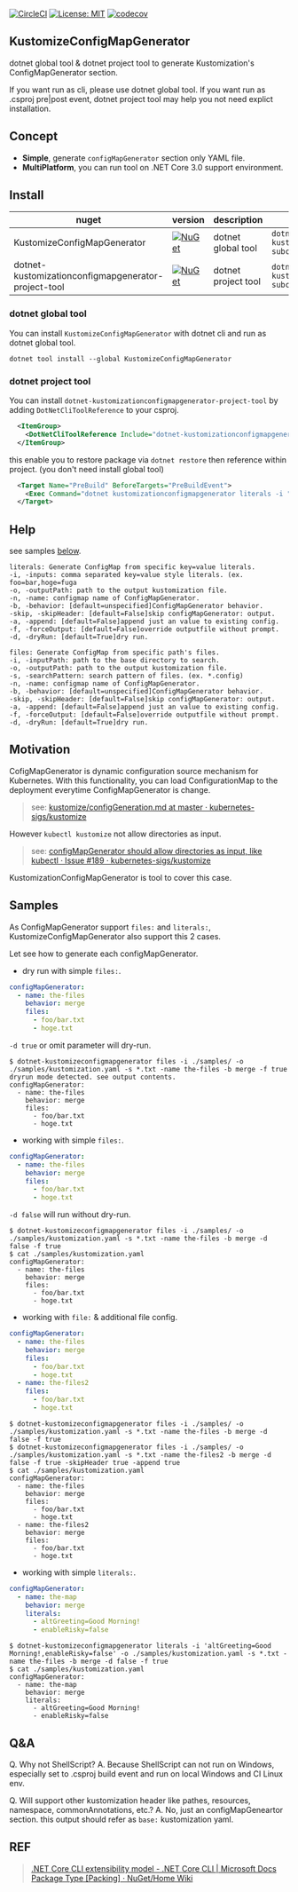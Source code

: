 [![CircleCI](https://circleci.com/gh/guitarrapc/KustomizeConfigMapGenerator.svg?style=svg)](https://circleci.com/gh/guitarrapc/KustomizeConfigMapGenerator) [![License: MIT](https://img.shields.io/badge/License-MIT-blue.svg)](LICENSE) [![codecov](https://codecov.io/gh/guitarrapc/KustomizeConfigMapGenerator/branch/master/graph/badge.svg)](https://codecov.io/gh/guitarrapc/KustomizeConfigMapGenerator)

## KustomizeConfigMapGenerator

dotnet global tool & dotnet project tool to generate Kustomization's ConfigMapGenerator section.

If you want run as cli, please use dotnet global tool. 
If you want run as .csproj pre|post event, dotnet project tool may help you not need explict installation.

## Concept

* **Simple**, generate `configMapGenerator` section only YAML file.
* **MultiPlatform**, you can run tool on .NET Core 3.0 support environment.

## Install

nuget | version | description | run
---- | ---- | ---- | ----
KustomizeConfigMapGenerator | [![NuGet](https://img.shields.io/nuget/v/KustomizeConfigMapGenerator.svg)](https://www.nuget.org/packages/KustomizeConfigMapGenerator) | dotnet global tool | `dotnet-kustomizeconfigmapgenerator subcommand args`
dotnet-kustomizationconfigmapgenerator-project-tool | [![NuGet](https://img.shields.io/nuget/v/dotnet-kustomizationconfigmapgenerator-project-tool.svg)](https://www.nuget.org/packages/dotnet-kustomizationconfigmapgenerator-project-tool) | dotnet project tool | `dotnet kustomizeconfigmapgenerator subcommand args`

### dotnet global tool

You can install `KustomizeConfigMapGenerator` with dotnet cli and run as dotnet global tool.


```
dotnet tool install --global KustomizeConfigMapGenerator
```

### dotnet project tool

You can install `dotnet-kustomizationconfigmapgenerator-project-tool` by adding `DotNetCliToolReference` to your csproj.

```xml
  <ItemGroup>
    <DotNetCliToolReference Include="dotnet-kustomizationconfigmapgenerator-project-tool" Version="0.2.1" />
  </ItemGroup>
```

this enable you to restore package via `dotnet restore` then reference within project. (you don't need install global tool)

```xml
  <Target Name="PreBuild" BeforeTargets="PreBuildEvent">
    <Exec Command="dotnet kustomizationconfigmapgenerator literals -i "foo=bar" -o kustomization.yaml -n the-map -d false -f true" />
  </Target>
```

## Help

see samples [below](Samples).

```
literals: Generate ConfigMap from specific key=value literals.
-i, -inputs: comma separated key=value style literals. (ex. foo=bar,hoge=fuga
-o, -outputPath: path to the output kustomization file.
-n, -name: configmap name of ConfigMapGenerator.
-b, -behavior: [default=unspecified]ConfigMapGenerator behavior.
-skip, -skipHeader: [default=False]skip configMapGenerator: output.
-a, -append: [default=False]append just an value to existing config.
-f, -forceOutput: [default=False]override outputfile without prompt.
-d, -dryRun: [default=True]dry run.

files: Generate ConfigMap from specific path's files.
-i, -inputPath: path to the base directory to search.
-o, -outputPath: path to the output kustomization file.
-s, -searchPattern: search pattern of files. (ex. *.config)
-n, -name: configmap name of ConfigMapGenerator.
-b, -behavior: [default=unspecified]ConfigMapGenerator behavior.
-skip, -skipHeader: [default=False]skip configMapGenerator: output.
-a, -append: [default=False]append just an value to existing config.
-f, -forceOutput: [default=False]override outputfile without prompt.
-d, -dryRun: [default=True]dry run.
```

## Motivation

CofigMapGenerator is dynamic configuration source mechanism for Kubernetes.
With this functionality, you can load ConfigurationMap to the deployment everytime ConfigMapGenerator is change.

> see: [kustomize/configGeneration\.md at master · kubernetes\-sigs/kustomize](https://github.com/kubernetes-sigs/kustomize/blob/master/examples/configGeneration.md)

However `kubectl kustomize` not allow directories as input.

> see: [configMapGenerator should allow directories as input, like kubectl · Issue \#189 · kubernetes\-sigs/kustomize](https://github.com/kubernetes-sigs/kustomize/issues/189)

KustomizationConfigMapGenerator is tool to cover this case.


## Samples

As ConfigMapGenerator support `files:` and `literals:`, KustomizeConfigMapGenerator also support this 2 cases.

Let see how to generate each configMapGenerator.

* dry run with simple `files:`. 
```yaml
configMapGenerator:
  - name: the-files
    behavior: merge
    files:	
      - foo/bar.txt
      - hoge.txt
```

`-d true` or omit parameter will dry-run.


```shell
$ dotnet-kustomizeconfigmapgenerator files -i ./samples/ -o ./samples/kustomization.yaml -s *.txt -name the-files -b merge -f true
dryrun mode detected. see output contents.
configMapGenerator:
  - name: the-files
    behavior: merge
    files:
      - foo/bar.txt
      - hoge.txt
```

* working with simple `files:`. 

```yaml
configMapGenerator:
  - name: the-files
    behavior: merge
    files:	
      - foo/bar.txt
      - hoge.txt
```

`-d false` will run without dry-run.

```shell
$ dotnet-kustomizeconfigmapgenerator files -i ./samples/ -o ./samples/kustomization.yaml -s *.txt -name the-files -b merge -d false -f true
$ cat ./samples/kustomization.yaml
configMapGenerator:
  - name: the-files
    behavior: merge
    files:
      - foo/bar.txt
      - hoge.txt
```

* working with `file:` & additional file config.

```yaml
configMapGenerator:
  - name: the-files
    behavior: merge
    files:	
      - foo/bar.txt
      - hoge.txt
  - name: the-files2
    files:	
      - foo/bar.txt
      - hoge.txt
```

```
$ dotnet-kustomizeconfigmapgenerator files -i ./samples/ -o ./samples/kustomization.yaml -s *.txt -name the-files -b merge -d false -f true
$ dotnet-kustomizeconfigmapgenerator files -i ./samples/ -o ./samples/kustomization.yaml -s *.txt -name the-files2 -b merge -d false -f true -skipHeader true -append true
$ cat ./samples/kustomization.yaml
configMapGenerator:
  - name: the-files
    behavior: merge
    files:
      - foo/bar.txt
      - hoge.txt
  - name: the-files2
    behavior: merge
    files:
      - foo/bar.txt
      - hoge.txt
```

* working with simple `literals:`.

```yaml
configMapGenerator:
  - name: the-map
    behavior: merge
    literals:
      - altGreeting=Good Morning!
      - enableRisky=false
```

```shell
$ dotnet-kustomizeconfigmapgenerator literals -i 'altGreeting=Good Morning!,enableRisky=false' -o ./samples/kustomization.yaml -s *.txt -name the-files -b merge -d false -f true
$ cat ./samples/kustomization.yaml
configMapGenerator:
  - name: the-map
    behavior: merge
    literals:
      - altGreeting=Good Morning!
      - enableRisky=false
```

## Q&A

Q. Why not ShellScript?
A. Because ShellScript can not run on Windows, especially set to .csproj build event and run on local Windows and CI Linux env.

Q. Will support other kustomization header like pathes, resources, namespace, commonAnnotations, etc.?
A. No, just an configMapGeneartor section. this output should refer as `base:` kustomization yaml.

## REF

> [\.NET Core CLI extensibility model \- \.NET Core CLI \| Microsoft Docs](https://docs.microsoft.com/en-us/dotnet/core/tools/extensibility)
> [Package Type \[Packing\] · NuGet/Home Wiki](https://github.com/NuGet/Home/wiki/Package-Type-%5BPacking%5D)
